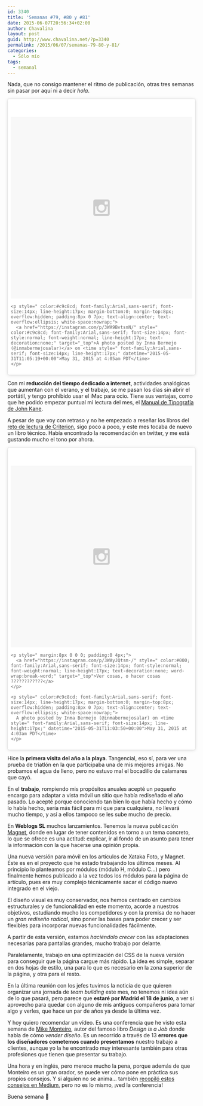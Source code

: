 ```yaml
---
id: 3340
title: 'Semanas #79, #80 y #81'
date: 2015-06-07T20:56:34+02:00
author: Chavalina
layout: post
guid: http://www.chavalina.net/?p=3340
permalink: /2015/06/07/semanas-79-80-y-81/
categories:
  - Sólo mío
tags:
  - semanal
---
```

Nada, que no consigo mantener el ritmo de publicación, otras tres semanas sin pasar por aquí ni a decir _hola_.

<blockquote class="instagram-media" data-instgrm-version="4" style=" background:#FFF; border:0; border-radius:3px; box-shadow:0 0 1px 0 rgba(0,0,0,0.5),0 1px 10px 0 rgba(0,0,0,0.15); margin: 1px; max-width:658px; padding:0; width:99.375%; width:-webkit-calc(100% - 2px); width:calc(100% - 2px);">
  <div style="padding:8px;">
    <div style=" background:#F8F8F8; line-height:0; margin-top:40px; padding:50% 0; text-align:center; width:100%;">
      <div style=" background:url(data:image/png;base64,iVBORw0KGgoAAAANSUhEUgAAACwAAAAsCAMAAAApWqozAAAAGFBMVEUiIiI9PT0eHh4gIB4hIBkcHBwcHBwcHBydr+JQAAAACHRSTlMABA4YHyQsM5jtaMwAAADfSURBVDjL7ZVBEgMhCAQBAf//42xcNbpAqakcM0ftUmFAAIBE81IqBJdS3lS6zs3bIpB9WED3YYXFPmHRfT8sgyrCP1x8uEUxLMzNWElFOYCV6mHWWwMzdPEKHlhLw7NWJqkHc4uIZphavDzA2JPzUDsBZziNae2S6owH8xPmX8G7zzgKEOPUoYHvGz1TBCxMkd3kwNVbU0gKHkx+iZILf77IofhrY1nYFnB/lQPb79drWOyJVa/DAvg9B/rLB4cC+Nqgdz/TvBbBnr6GBReqn/nRmDgaQEej7WhonozjF+Y2I/fZou/qAAAAAElFTkSuQmCC); display:block; height:44px; margin:0 auto -44px; position:relative; top:-22px; width:44px;">
      </div>
    </div>
    
    <p style=" color:#c9c8cd; font-family:Arial,sans-serif; font-size:14px; line-height:17px; margin-bottom:0; margin-top:8px; overflow:hidden; padding:8px 0 7px; text-align:center; text-overflow:ellipsis; white-space:nowrap;">
      <a href="https://instagram.com/p/3WA9BvtsnN/" style=" color:#c9c8cd; font-family:Arial,sans-serif; font-size:14px; font-style:normal; font-weight:normal; line-height:17px; text-decoration:none;" target="_top">A photo posted by Inma Bermejo (@inmabermejosalar)</a> on <time style=" font-family:Arial,sans-serif; font-size:14px; line-height:17px;" datetime="2015-05-31T11:05:19+00:00">May 31, 2015 at 4:05am PDT</time>
    </p>
  </div>
</blockquote>



Con mi **reducción del tiempo dedicado a internet**, actividades analógicas que aumentan con el verano, y el trabajo, se me pasan los días sin abrir el portátil, y tengo prohibido usar el iMac para ocio. Tiene sus ventajas, como que he podido empezar puntual mi lectura del mes, el [Manual de Tipografía de John Kane](http://amzn.to/1KLoDX9). 

A pesar de que voy con retraso y no he empezado a reseñar los libros del [reto de lectura de Criterion](http://www.criteriondg.info/wordpress/12-meses-12-libros/), sigo poco a poco, y este mes tocaba de nuevo un libro técnico. Había encontrado la recomendación en twitter, y me está gustando mucho el tono por ahora.

<blockquote class="instagram-media" data-instgrm-captioned data-instgrm-version="4" style=" background:#FFF; border:0; border-radius:3px; box-shadow:0 0 1px 0 rgba(0,0,0,0.5),0 1px 10px 0 rgba(0,0,0,0.15); margin: 1px; max-width:658px; padding:0; width:99.375%; width:-webkit-calc(100% - 2px); width:calc(100% - 2px);">
  <div style="padding:8px;">
    <div style=" background:#F8F8F8; line-height:0; margin-top:40px; padding:50% 0; text-align:center; width:100%;">
      <div style=" background:url(data:image/png;base64,iVBORw0KGgoAAAANSUhEUgAAACwAAAAsCAMAAAApWqozAAAAGFBMVEUiIiI9PT0eHh4gIB4hIBkcHBwcHBwcHBydr+JQAAAACHRSTlMABA4YHyQsM5jtaMwAAADfSURBVDjL7ZVBEgMhCAQBAf//42xcNbpAqakcM0ftUmFAAIBE81IqBJdS3lS6zs3bIpB9WED3YYXFPmHRfT8sgyrCP1x8uEUxLMzNWElFOYCV6mHWWwMzdPEKHlhLw7NWJqkHc4uIZphavDzA2JPzUDsBZziNae2S6owH8xPmX8G7zzgKEOPUoYHvGz1TBCxMkd3kwNVbU0gKHkx+iZILf77IofhrY1nYFnB/lQPb79drWOyJVa/DAvg9B/rLB4cC+Nqgdz/TvBbBnr6GBReqn/nRmDgaQEej7WhonozjF+Y2I/fZou/qAAAAAElFTkSuQmCC); display:block; height:44px; margin:0 auto -44px; position:relative; top:-22px; width:44px;">
      </div>
    </div>
    
    <p style=" margin:8px 0 0 0; padding:0 4px;">
      <a href="https://instagram.com/p/3WAyJQtsm-/" style=" color:#000; font-family:Arial,sans-serif; font-size:14px; font-style:normal; font-weight:normal; line-height:17px; text-decoration:none; word-wrap:break-word;" target="_top">Ver cosas, o hacer cosas ????????????</a>
    </p>
    
    <p style=" color:#c9c8cd; font-family:Arial,sans-serif; font-size:14px; line-height:17px; margin-bottom:0; margin-top:8px; overflow:hidden; padding:8px 0 7px; text-align:center; text-overflow:ellipsis; white-space:nowrap;">
      A photo posted by Inma Bermejo (@inmabermejosalar) on <time style=" font-family:Arial,sans-serif; font-size:14px; line-height:17px;" datetime="2015-05-31T11:03:50+00:00">May 31, 2015 at 4:03am PDT</time>
    </p>
  </div>
</blockquote>



Hice la **primera visita del año a la playa**. Tangencial, eso sí, para ver una prueba de triatlón en la que participaba una de mis mejores amigas. No probamos el agua de lleno, pero no estuvo mal el bocadillo de calamares que cayó.

En el **trabajo**, rompiendo mis propósitos anuales acepté un pequeño encargo para adaptar a vista móvil un sitio que había rediseñado el año pasado. Lo acepté porque conociendo tan bien lo que había hecho y cómo lo había hecho, sería más fácil para mi que para cualquiera, no llevará mucho tiempo, y así a ellos tampoco se les sube mucho de precio.

En **Weblogs SL** muchos lanzamientos. Tenemos la nueva publicación [Magnet](http://magnet.xataka.com/), donde en lugar de tener contenidos en torno a un tema concreto, lo que se ofrece es una actitud: explicar, ir al fondo de un asunto para tener la información con la que hacerse una opinión propia.

Una nueva versión para móvil en los artículos de Xataka Foto, y Magnet. Éste es en el proyecto que he estado trabajando los últimos meses. Al principio lo planteamos por módulos (módulo H, módulo C&#8230;) pero finalmente hemos publicado a la vez todos los módulos para la página de artículo, pues era muy complejo técnicamente sacar el código nuevo integrado en el viejo.

El diseño visual es muy conservador, nos hemos centrado en cambios estructurales y de funcionalidad en este momento, acorde a nuestros objetivos, estudiando mucho los competidores y con la premisa de no hacer un _gran rediseño radical_, sino poner las bases para poder crecer y ser flexibles para incorporar nuevas funcionalidades fácilmente.

A partir de esta versión, estamos _haciéndolo crecer_ con las adaptaciones necesarias para pantallas grandes, mucho trabajo por delante.

Paralelamente, trabajo en una optimización del CSS de la nueva versión para conseguir que la página cargue más rápido. La idea es simple, separar en dos hojas de estilo, una para lo que es necesario en la zona superior de la página, y otra para el resto.

En la última reunión con los jefes tuvimos la noticia de que quieren organizar una jornada de _team building_ este mes, no tenemos ni idea aún de lo que pasará, pero parece que **estaré por Madrid el 18 de junio**, a ver si aprovecho para quedar con alguno de mis antiguos compañeros para tomar algo y verles, que hace un par de años ya desde la última vez.

Y hoy quiero recomendar un vídeo. Es una conferencia que he visto esta semana de [Mike Monteiro](https://twitter.com/monteiro), autor del famoso libro _Design is a Job_ donde habla de cómo _vender diseño_. Es un recorrido a través de 13 **errores que los diseñadores cometemos cuando presentamos** nuestro trabajo a clientes, aunque yo la he encontrado muy interesante también para otras profesiones que tienen que presentar su trabajo.

Una hora y en inglés, pero merece mucho la pena, porque además de que Monteiro es un gran orador, se puede ver cómo pone en práctica sus propios consejos. Y si alguien no se anima&#8230; también [recopiló estos consejos en Medium](https://medium.com/@monteiro/13-ways-designers-screw-up-client-presentations-51aaee11e28c), pero no es lo mismo, ¡ved la conferencia!



Buena semana 🙂